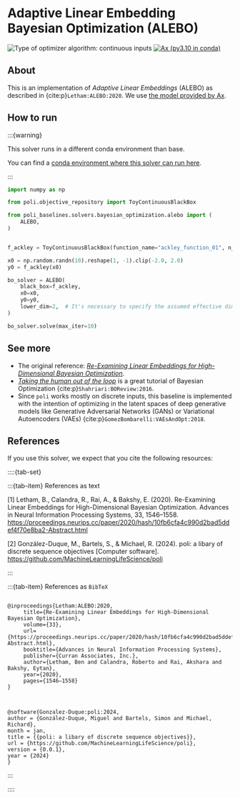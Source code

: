 # Adaptive Linear Embedding Bayesian Optimization (ALEBO)

![Type of optimizer algorithm: continuous inputs](https://img.shields.io/badge/Type-continuous_inputs-cyan)
[![Ax (py3.10 in conda)](https://github.com/MachineLearningLifeScience/poli-baselines/actions/workflows/python-tox-testing-ax.yml/badge.svg)](https://github.com/MachineLearningLifeScience/poli-baselines/actions/workflows/python-tox-testing-ax.yml) 

## About

This is an implementation of _Adaptive Linear Embeddings_ (ALEBO) as described in {cite:p}`Letham:ALEBO:2020`. We use [the model provided by Ax](https://ax.dev/api/_modules/ax/modelbridge/strategies/alebo.html).

## How to run

:::{warning}

This solver runs in a different conda environment than base.

You can find a [conda environment where this solver can run here](https://github.com/MachineLearningLifeScience/poli-baselines/blob/fb7d3b6f48c58d05c114cab4ff45b8f5c02428c5/src/poli_baselines/core/utils/ax/environment.ax.yml#L1).

:::

```python
import numpy as np

from poli.objective_repository import ToyContinuousBlackBox

from poli_baselines.solvers.bayesian_optimization.alebo import (
    ALEBO,
)


f_ackley = ToyContinuousBlackBox(function_name="ackley_function_01", n_dimensions=10)

x0 = np.random.randn(10).reshape(1, -1).clip(-2.0, 2.0)
y0 = f_ackley(x0)

bo_solver = ALEBO(
    black_box=f_ackley,
    x0=x0,
    y0=y0,
    lower_dim=2,  # It's necessary to specify the assumed effective dim.
)

bo_solver.solve(max_iter=10)
```

## See more

- The original reference: [*Re-Examining Linear Embeddings for High-Dimensional Bayesian Optimization*](https://proceedings.neurips.cc/paper/2020/file/10fb6cfa4c990d2bad5ddef4f70e8ba2-Paper.pdf).
- [*Taking the human out of the loop*](https://www.cs.ox.ac.uk/people/nando.defreitas/publications/BayesOptLoop.pdf) is a great tutorial of Bayesian Optimization {cite:p}`Shahriari:BOReview:2016`.
- Since `poli` works mostly on discrete inputs, this baseline is implemented with the intention of optimizing in the latent spaces of deep generative models like Generative Adversarial Networks (GANs) or Variational Autoencoders (VAEs) {cite:p}`GomezBombarelli:VAEsAndOpt:2018`.


## References

If you use this solver, we expect that you cite the following resources:

::::{tab-set}

:::{tab-item} References as text

[1] Letham, B., Calandra, R., Rai, A., & Bakshy, E. (2020). Re-Examining Linear Embeddings for High-Dimensional Bayesian Optimization. Advances in Neural Information Processing Systems, 33, 1546–1558. https://proceedings.neurips.cc/paper/2020/hash/10fb6cfa4c990d2bad5ddef4f70e8ba2-Abstract.html


[2] González-Duque, M., Bartels, S., & Michael, R. (2024). poli: a libary of discrete sequence objectives [Computer software]. https://github.com/MachineLearningLifeScience/poli


:::

:::{tab-item} References as `BibTeX`

```

@inproceedings{Letham:ALEBO:2020,
     title={Re-Examining Linear Embeddings for High-Dimensional Bayesian Optimization},
     volume={33},
     url={https://proceedings.neurips.cc/paper/2020/hash/10fb6cfa4c990d2bad5ddef4f70e8ba2-Abstract.html},
     booktitle={Advances in Neural Information Processing Systems},
     publisher={Curran Associates, Inc.},
     author={Letham, Ben and Calandra, Roberto and Rai, Akshara and Bakshy, Eytan},
     year={2020},
     pages={1546–1558}
}



@software{Gonzalez-Duque:poli:2024,
author = {González-Duque, Miguel and Bartels, Simon and Michael, Richard},
month = jan,
title = {{poli: a libary of discrete sequence objectives}},
url = {https://github.com/MachineLearningLifeScience/poli},
version = {0.0.1},
year = {2024}
}

```

:::

::::


